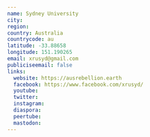```yaml
---
name: Sydney University
city:
region:
country: Australia
countrycode: au
latitude: -33.88658
longitude: 151.190265
email: xrusyd@gmail.com
publiciseemail: false
links:
  website: https://ausrebellion.earth
  facebook: https://www.facebook.com/xrusyd/
  youtube:
  twitter:
  instagram:
  diaspora:
  peertube:
  mastodon:
---
```

